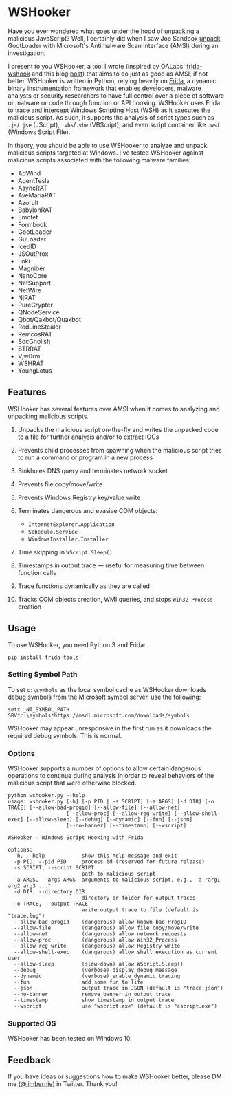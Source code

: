 # WSHooker

Have you ever wondered what goes under the hood of unpacking a malicious JavaScript? Well, I certainly did when I saw Joe Sandbox [unpack](https://www.joesecurity.org/blog/4297261482537891261#) GootLoader with Microsoft's Antimalware Scan Interface (AMSI) during an investigation.

I present to you WSHooker, a tool I wrote (inspired by OALabs' [frida-wshook](https://github.com/OALabs/frida-wshook) and this blog [post](https://darungrim.com/research/2020-06-17-using-frida-for-windows-reverse-engineering.html)) that aims to do just as good as AMSI, if not better. WSHooker is written in Python, relying heavily on [Frida](https://frida.re), a dynamic binary instrumentation framework that enables developers, malware analysts or security researchers to have full control over a piece of software or malware or code through function or API hooking. WSHooker uses Frida to trace and intercept Windows Scripting Host (WSH) as it executes the malicious script. As such, it supports the analysis of script types such as `.js`/`.jse` (JScript), `.vbs`/`.vbe` (VBScript), and even script container like `.wsf` (Windows Script File).

In theory, you should be able to use WSHooker to analyze and unpack malicious scripts targeted at Windows. I've tested WSHooker against malicious scripts associated with the following malware families:

- AdWind
- AgentTesla
- AsyncRAT
- AveMariaRAT
- Azorult
- BabylonRAT
- Emotet
- Formbook
- GootLoader
- GuLoader
- IcedID
- JSOutProx
- Loki
- Magniber
- NanoCore
- NetSupport
- NetWire
- NjRAT
- PureCrypter
- QNodeService
- Qbot/Qakbot/Quakbot
- RedLineStealer
- RemcosRAT
- SocGholish
- STRRAT
- Vjw0rm
- WSHRAT
- YoungLotus

## Features

WSHooker has several features over AMSI when it comes to analyzing and unpacking malicious scripts.

1. Unpacks the malicious script on-the-fly and writes the unpacked code to a file for further analysis and/or to extract IOCs

2. Prevents child processes from spawning when the malicious script tries to run a command or program in a new process

3. Sinkholes DNS query and terminates network socket

4. Prevents file copy/move/write

5. Prevents Windows Registry key/value write

6. Terminates dangerous and evasive COM objects:

   - `InternetExplorer.Application`
   - `Schedule.Service`
   - `WindowsInstaller.Installer`

7. Time skipping in `WScript.Sleep()`

8. Timestamps in output trace — useful for measuring time between function calls

9. Trace functions dynamically as they are called

10. Tracks COM objects creation, WMI queries, and stops `Win32_Process` creation

## Usage

To use WSHooker, you need Python 3 and Frida:

```msdos
pip install frida-tools
```

### Setting Symbol Path

To set `c:\symbols` as the local symbol cache as WSHooker downloads debug symbols from the Microsoft symbol server, use the following:

```msdos
setx _NT_SYMBOL_PATH SRV*c:\symbols*https://msdl.microsoft.com/downloads/symbols
```

WSHooker may appear unresponsive in the first run as it downloads the required debug symbols. This is normal.

### Options

WSHooker supports a number of options to allow certain dangerous operations to continue during analysis in order to reveal behaviors of the malicious script that were otherwise blocked.

```msdos
python wshooker.py --help
usage: wshooker.py [-h] [-p PID | -s SCRIPT] [-a ARGS] [-d DIR] [-o TRACE] [--allow-bad-progid] [--allow-file] [--allow-net]
                   [--allow-proc] [--allow-reg-write] [--allow-shell-exec] [--allow-sleep] [--debug] [--dynamic] [--fun] [--json]
                   [--no-banner] [--timestamp] [--wscript]

WSHooker - Windows Script Hooking with Frida

options:
  -h, --help            show this help message and exit
  -p PID, --pid PID     process id (reserved for future release)
  -s SCRIPT, --script SCRIPT
                        path to malicious script
  -a ARGS, --args ARGS  arguments to malicious script, e.g., -a "arg1 arg2 arg3 ..."
  -d DIR, --directory DIR
                        directory or folder for output traces
  -o TRACE, --output TRACE
                        write output trace to file (default is "trace.log")
  --allow-bad-progid    (dangerous) allow known bad ProgID
  --allow-file          (dangerous) allow file copy/move/write
  --allow-net           (dangerous) allow network requests
  --allow-proc          (dangerous) allow Win32_Process
  --allow-reg-write     (dangerous) allow Registry write
  --allow-shell-exec    (dangerous) allow shell execution as current user
  --allow-sleep         (slow-down) allow WScript.Sleep()
  --debug               (verbose) display debug message
  --dynamic             (verbose) enable dynamic tracing
  --fun                 add some fun to life
  --json                output trace in JSON (default is "trace.json")
  --no-banner           remove banner in output trace
  --timestamp           show timestamp in output trace
  --wscript             use "wscript.exe" (default is "cscript.exe")
```

### Supported OS

WSHooker has been tested on Windows 10.

## Feedback

If you have ideas or suggestions how to make WSHooker better, please DM me ([@limbernie](https://twitter.com/limbernie)) in Twitter. Thank you!

